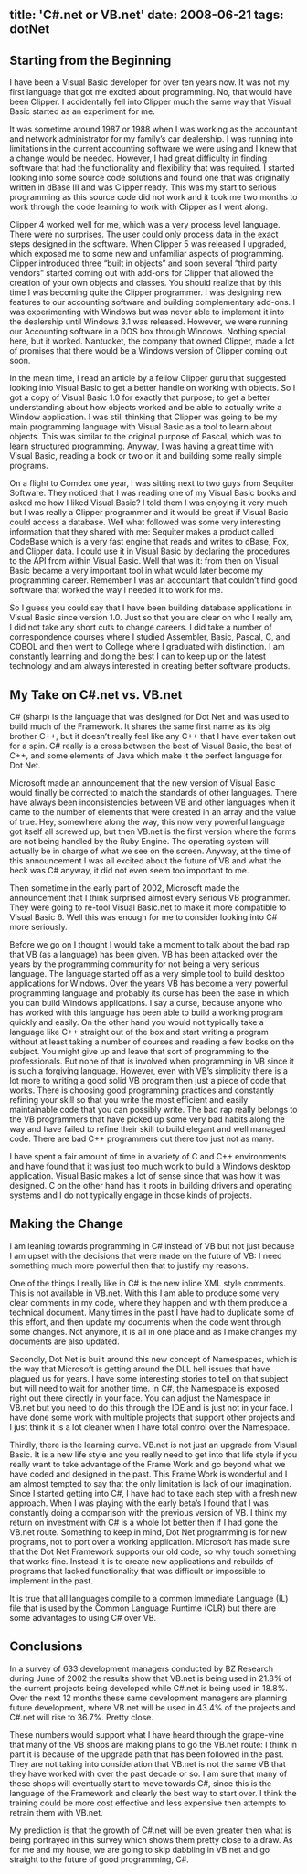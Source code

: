 title: 'C#.net or VB.net'
date: 2008-06-21
tags: dotNet
---
## Starting from the Beginning
I have been a Visual Basic developer for over ten years now.  It was not my first language that got me excited about programming.  No, that would have been Clipper.  I accidentally fell into Clipper much the same way that Visual Basic started as an experiment for me.  

It was sometime around 1987 or 1988 when I was working as the accountant and network administrator for my family’s car dealership.  I was running into limitations in the current accounting software we were using and I knew that a change would be needed.  However, I had great difficulty in finding software that had the functionality and flexibility that was required.  I started looking into some source code solutions and found one that was originally written in dBase III and was Clipper ready.  This was my start to serious programming as this source code did not work and it took me two months to work through the code learning to work with Clipper as I went along. 

Clipper 4 worked well for me, which was a very process level language.  There were no surprises.  The user could only process data in the exact steps designed in the software.  When Clipper 5 was released I upgraded, which exposed me to some new and unfamiliar aspects of programming.  Clipper introduced three “built in objects” and soon several “third party vendors” started coming out with add-ons for Clipper that allowed the creation of your own objects and classes.  You should realize that by this time I was becoming quite the Clipper programmer.  I was designing new features to our accounting software and building complementary add-ons.  I was experimenting with Windows but was never able to implement it into the dealership until Windows 3.1 was released.  However, we were running our Accounting software in a DOS box through Windows.  Nothing special here, but it worked.  Nantucket, the company that owned Clipper, made a lot of promises that there would be a Windows version of Clipper coming out soon. 

In the mean time, I read an article by a fellow Clipper guru that suggested looking into Visual Basic to get a better handle on working with objects.  So I got a copy of Visual Basic 1.0 for exactly that purpose; to get a better understanding about how objects worked and be able to actually write a Window application.  I was still thinking that Clipper was going to be my main programming language with Visual Basic as a tool to learn about objects.  This was similar to the original purpose of Pascal, which was to learn structured programming.  Anyway, I was having a great time with Visual Basic, reading a book or two on it and building some really simple programs. 

On a flight to Comdex one year, I was sitting next to two guys from Sequiter Software.  They noticed that I was reading one of my Visual Basic books and asked me how I liked Visual Basic?  I told them I was enjoying it very much but I was really a Clipper programmer and it would be great if Visual Basic could access a database.  Well what followed was some very interesting information that they shared with me: Sequiter makes a product called CodeBase which is a very fast engine that reads and writes to dBase, Fox, and Clipper data.  I could use it in Visual Basic by declaring the procedures to the API from within Visual Basic.  Well that was it: from then on Visual Basic became a very important tool in what would later become my programming career.  Remember I was an accountant that couldn’t find good software that worked the way I needed it to work for me. 

So I guess you could say that I have been building database applications in Visual Basic since version 1.0.  Just so that you are clear on who I really am, I did not take any short cuts to change careers.  I did take a number of correspondence courses where I studied Assembler, Basic, Pascal, C, and COBOL and then went to College where I graduated with distinction.  I am constantly learning and doing the best I can to keep up on the latest technology and am always interested in creating better software products. 
## My Take on C#.net vs. VB.net
C# (sharp) is the language that was designed for Dot Net and was used to build much of the Framework.  It shares the same first name as its big brother C++, but it doesn’t really feel like any C++ that I have ever taken out for a spin.  C# really is a cross between the best of Visual Basic, the best of C++, and some elements of Java which make it the perfect language for Dot Net.  

Microsoft made an announcement that the new version of Visual Basic would finally be corrected to match the standards of other languages.  There have always been inconsistencies between VB and other languages when it came to the number of elements that were created in an array and the value of true.  Hey, somewhere along the way, this now very powerful language got itself all screwed up, but then VB.net is the first version where the forms are not being handled by the Ruby Engine.  The operating system will actually be in charge of what we see on the screen.  Anyway, at the time of this announcement I was all excited about the future of VB and what the heck was C# anyway, it did not even seem too important to me. 

Then sometime in the early part of 2002, Microsoft made the announcement that I think surprised almost every serious VB programmer.  They were going to re-tool Visual Basic.net to make it more compatible to Visual Basic 6.  Well this was enough for me to consider looking into C# more seriously. 

Before we go on I thought I would take a moment to talk about the bad rap that VB (as a language) has been given.  VB has been attacked over the years by the programming community for not being a very serious language.  The language started off as a very simple tool to build desktop applications for Windows.  Over the years VB has become a very powerful programming language and probably its curse has been the ease in which you can build Windows applications.  I say a curse, because anyone who has worked with this language has been able to build a working program quickly and easily.  On the other hand you would not typically take a language like C++ straight out of the box and start writing a program without at least taking a number of courses and reading a few books on the subject.  You might give up and leave that sort of programming to the professionals.  But none of that is involved when programming in VB since it is such a forgiving language.  However, even with VB’s simplicity there is a lot more to writing a good solid VB program then just a piece of code that works.  There is choosing good programming practices and constantly refining your skill so that you write the most efficient and easily maintainable code that you can possibly write.  The bad rap really belongs to the VB programmers that have picked up some very bad habits along the way and have failed to refine their skill to build elegant and well managed code.  There are bad C++ programmers out there too just not as many. 

I have spent a fair amount of time in a variety of C and C++ environments and have found that it was just too much work to build a Windows desktop application.  Visual Basic makes a lot of sense since that was how it was designed.  C on the other hand has it roots in building drivers and operating systems and I do not typically engage in those kinds of projects. 
## Making the Change
I am leaning towards programming in C# instead of VB but not just because I am upset with the decisions that were made on the future of VB: I need something much more powerful then that to justify my reasons. 

One of the things I really like in C# is the new inline XML style comments.  This is not available in VB.net.  With this I am able to produce some very clear comments in my code, where they happen and with them produce a technical document.  Many times in the past I have had to duplicate some of this effort, and then update my documents when the code went through some changes.  Not anymore, it is all in one place and as I make changes my documents are also updated. 

Secondly, Dot Net is built around this new concept of Namespaces, which is the way that Microsoft is getting around the DLL hell issues that have plagued us for years.  I have some interesting stories to tell on that subject but will need to wait for another time.  In C#, the Namespace is exposed right out there directly in your face.  You can adjust the Namespace in VB.net but you need to do this through the IDE and is just not in your face.  I have done some work with multiple projects that support other projects and I just think it is a lot cleaner when I have total control over the Namespace. 

Thirdly, there is the learning curve.  VB.net is not just an upgrade from Visual Basic.  It is a new life style and you really need to get into that life style if you really want to take advantage of the Frame Work and go beyond what we have coded and designed in the past.  This Frame Work is wonderful and I am almost tempted to say that the only limitation is lack of our imagination.  Since I started getting into C#, I have had to take each step with a fresh new approach.  When I was playing with the early beta’s I found that I was constantly doing a comparison with the previous version of VB.  I think my return on investment with C# is a whole lot better then if I had gone the VB.net route.  Something to keep in mind, Dot Net programming is for new programs, not to port over a working application.  Microsoft has made sure that the Dot Net Framework supports our old code, so why touch something that works fine.  Instead it is to create new applications and rebuilds of programs that lacked functionality that was difficult or impossible to implement in the past. 

It is true that all languages compile to a common Immediate Language (IL) file that is used by the Common Language Runtime (CLR) but there are some advantages to using C# over VB. 
## Conclusions
In a survey of 633 development managers conducted by BZ Research during June of 2002 the results show that VB.net is being used in 21.8% of the current projects being developed while C#.net is being used in 18.8%.  Over the next 12 months these same development managers are planning future development, where VB.net will be used in 43.4% of the projects and C#.net will rise to 36.7%.  Pretty close. 

These numbers would support what I have heard through the grape-vine that many of the VB shops are making plans to go the VB.net route: I think in part it is because of the upgrade path that has been followed in the past.  They are not taking into consideration that VB.net is not the same VB that they have worked with over the past decade or so.  I am sure that many of these shops will eventually start to move towards C#, since this is the language of the Framework and clearly the best way to start over.  I think the training could be more cost effective and less expensive then attempts to retrain them with VB.net. 

My prediction is that the growth of C#.net will be even greater then what is being portrayed in this survey which shows them pretty close to a draw.  As for me and my house, we are going to skip dabbling in VB.net and go straight to the future of good programming, C#. 
 
